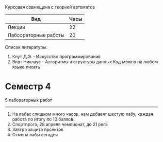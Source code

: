 Курсовая совмещена с теорией автоматов 

| Вид                  | Часы |
| -------------------- | ---- |
| Лекции               | 22   |
| Лабоораторные работы | 20     |
Список литературы:
1. Кнут Д.Э. - Искусство программирования
2. Вирт Никлаус - Алгоритмы и структуры данных
Код можно на любом языке писать

# Семестр 4
5 лабораторных работ
_____
1. На лабах слишком много часов, нам добавят шестую лабу, каждая работа по итогу по 10 баллов. 
2. Спортпрога, 28 апреля чемпионат, до 21 рега
3. Завтра защита проектов
4. Отмена лабы сегодня